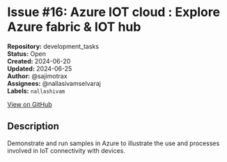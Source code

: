 # Issue #16: Azure IOT cloud : Explore Azure fabric & IOT hub

**Repository:** development_tasks  
**Status:** Open  
**Created:** 2024-06-20  
**Updated:** 2024-06-25  
**Author:** @sajimotrax  
**Assignees:** @nallasivamselvaraj  
**Labels:** `nallashivam`  

[View on GitHub](https://github.com/Simtestlab/development_tasks/issues/16)

## Description

Demonstrate and run samples in Azure to illustrate the use and processes involved in IoT connectivity with devices.